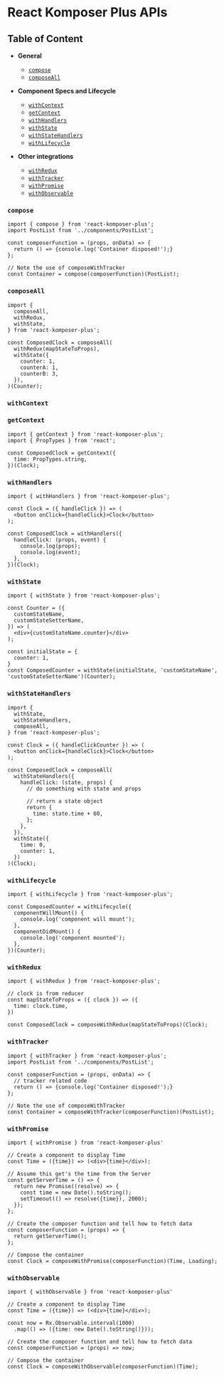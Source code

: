 # React Komposer Plus APIs

## Table of Content

* **General**
  * [`compose`](#compose)
  * [`composeAll`](#composeAll)

* **Component Specs and Lifecycle**
  * [`withContext`](#withContext)
  * [`getContext`](#getContext)
  * [`withHandlers`](#withHandlers)
  * [`withState`](#withState)
  * [`withStateHandlers`](#withStateHandlers)
  * [`withLifecycle`](withLifecycle)

* **Other integrations**
  * [`withRedux`](#withRedux)
  * [`withTracker`](#withTracker)
  * [`withPromise`](#withPromise)
  * [`withObservable`](#withObservable)

### `compose`

```
import { compose } from 'react-komposer-plus';
import PostList from '../components/PostList';

const composerFunction = (props, onData) => {
  return () => {console.log('Container disposed!');}
};

// Note the use of composeWithTracker
const Container = compose(composerFunction)(PostList);
```

### `composeAll`

```
import {
  composeAll,
  withRedux,
  withState,
} from 'react-komposer-plus';

const ComposedClock = composeAll(
  withRedux(mapStateToProps),
  withState({
    counter: 1,
    counterA: 1,
    counterB: 3,
  }),
)(Counter);
```

### `withContext`

### `getContext`

```
import { getContext } from 'react-komposer-plus';
import { PropTypes } from 'react';

const ComposedClock = getContext({
  time: PropTypes.string,
})(Clock);
```

### `withHandlers`

```
import { withHandlers } from 'react-komposer-plus';

const Clock = ({ handleClick }) => (
  <button onClick={handleClick}>Clock</button>
);

const ComposedClock = withHandlers({
  handleClick: (props, event) {
    console.log(props);
    console.log(event);
  },
})(Clock);
```

### `withState`

```
import { withState } from 'react-komposer-plus';

const Counter = ({
  customStateName,
  customStateSetterName,
}) => (
  <div>{customStateName.counter}</div>
);

const initialState = {
  counter: 1,
}
const ComposedCounter = withState(initialState, 'customStateName', 'customStateSetterName')(Counter);
```

### `withStateHandlers`

```
import {
  withState,
  withStateHandlers,
  composeAll,
} from 'react-komposer-plus';

const Clock = ({ handleClickCounter }) => (
  <button onClick={handleClick}>Clock</button>
);

const ComposedClock = composeAll(
  withStateHandlers({
    handleClick: (state, props) {
      // do something with state and props

      // return a state object
      return {
        time: state.time + 60,
      };
    },
  }),
  withState({
    time: 0,
    counter: 1,
  })
)(Clock);
```

### `withLifecycle`

```
import { withLifecycle } from 'react-komposer-plus';

const ComposedCounter = withLifecycle({
  componentWillMount() {
    console.log('component will mount');
  },
  componentDidMount() {
    console.log('component mounted');
  },
})(Counter);
```

### `withRedux`

```
import { withRedux } from 'react-komposer-plus';

// clock is from reducer
const mapStateToProps = ({ clock }) => ({
  time: clock.time,
})

const ComposedClock = composeWithRedux(mapStateToProps)(Clock);
```

### `withTracker`

```
import { withTracker } from 'react-komposer-plus';
import PostList from '../components/PostList';

const composerFunction = (props, onData) => {
  // tracker related code
  return () => {console.log('Container disposed!');}
};

// Note the use of composeWithTracker
const Container = composeWithTracker(composerFunction)(PostList);
```

### `withPromise`

```
import { withPromise } from 'react-komposer-plus'

// Create a component to display Time
const Time = ({time}) => (<div>{time}</div>);

// Assume this get's the time from the Server
const getServerTime = () => {
  return new Promise((resolve) => {
    const time = new Date().toString();
    setTimeout(() => resolve({time}), 2000);
  });
};

// Create the composer function and tell how to fetch data
const composerFunction = (props) => {
  return getServerTime();
};

// Compose the container
const Clock = composeWithPromise(composerFunction)(Time, Loading);
```

### `withObservable`

```
import { withObservable } from 'react-komposer-plus'

// Create a component to display Time
const Time = ({time}) => (<div>{time}</div>);

const now = Rx.Observable.interval(1000)
  .map(() => ({time: new Date().toString()}));

// Create the composer function and tell how to fetch data
const composerFunction = (props) => now;

// Compose the container
const Clock = composeWithObservable(composerFunction)(Time);
```
